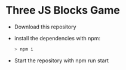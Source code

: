 # Three JS Blocks Game

- Download this repository
- install the dependencies with npm:

	```bash
	> npm i
	```
- Start the repository with npm run start


